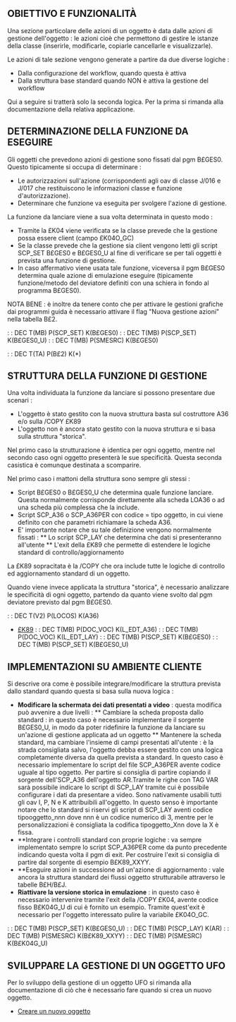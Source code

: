 ## OBIETTIVO E FUNZIONALITÀ
Una sezione particolare delle azioni di un oggetto è data dalle azioni di gestione dell'oggetto :  le azioni cioè che permettono di gestire le istanze della classe (inserirle, modificarle, copiarle cancellarle e visualizzarle).

Le azioni di tale sezione vengono generate a partire da due diverse logiche : 
* Dalla configurazione del workflow, quando questa è attiva
* Dalla struttura base standard quando NON è attiva la gestione del workflow

Qui a seguire si tratterà solo la seconda logica. Per la prima si rimanda alla documentazione della relativa applicazione.

## DETERMINAZIONE DELLA FUNZIONE DA ESEGUIRE
Gli oggetti che prevedono azioni di gestione sono fissati dal pgm B£GES0. Questo tipicamente si occupa di determinare : 
* Le autorizzazioni sull'azione (corrispondenti agli oav di classe J/016 e J/017 che restituiscono le informazioni classe e funzione d'autorizzazione).
* Determinare che funzione va eseguita per svolgere l'azione di gestione.

La funzione da lanciare viene a sua volta determinata in questo modo : 
* Tramite la £K04 viene verificata se la classe prevede che la gestione possa essere client (campo £K04O_GC)
* Se la classe prevede che la gestione sia client vengono letti gli script SCP_SET B£GES0 e B£GES0_U al fine di verificare se per tali oggetti è prevista una funzione di gestione.
* In caso affermativo viene usata tale funzione, viceversa il pgm B£GES0 determina quale azione di emulazione eseguire (tipicamente funzione/metodo del deviatore definiti con una schiera in fondo al programma B£GES0).

NOTA BENE :  è inoltre da tenere conto che per attivare le gestioni grafiche dai programmi guida è necessario attivare il flag "Nuova gestione azioni" nella tabella B£2.

 :  : DEC T(MB) P(SCP_SET) K(B£GES0)
 :  : DEC T(MB) P(SCP_SET) K(B£GES0_U)
 :  : DEC T(MB) P(SMESRC) K(B£GES0)

 :  : DEC T(TA) P(B£2) K(*)

## STRUTTURA DELLA FUNZIONE DI GESTIONE
Una volta individuata la funzione da lanciare si possono presentare due scenari : 
* L'oggetto è stato gestito con la nuova struttura basta sul costruttore A36 e/o sulla /COPY £K89
* L'oggetto non è ancora stato gestito con la nuova struttura e si basa sulla struttura "storica".

Nel primo caso la strutturazione è identica per ogni oggetto, mentre nel secondo caso ogni oggetto presenterà le sue specificità. Questa seconda casistica è comunque destinata a scomparire.

Nel primo caso i mattoni della struttura sono sempre gli stessi : 
* Script B£GES0 o B£GES0_U che determina quale funzione lanciare. Questa normalmente corrisponde direttamente alla scheda LOA36 o ad una scheda più complessa che la include.
* Script SCP_A36 o SCP_A36PER con codice = tipo oggetto, in cui viene definito con che parametri richiamare la scheda A36.
* E' importante notare che su tale definizione vengono normalmente fissati : 
** Lo script SCP_LAY che determina che dati si presenteranno all'utente
** L'exit della £K89 che permette di estendere le logiche standard di controllo/aggiornamento

La £K89 sopracitata è la /COPY che ora include tutte le logiche di controllo ed aggiornamento standard di un oggetto.

Quando viene invece applicata la struttura "storica", è necessario analizzare le specificità di ogni oggetto, partendo da quanto viene svolto dal pgm deviatore previsto dal pgm B£GES0.

 :  : DEC T(V2) P(LOCOS) K(A36)
- [£K89](Sorgenti/MB/DOC_OGG/P_TSTK89)
 :  : DEC T(MB) P(DOC_VOC) K(L_EDT_A36)
 :  : DEC T(MB) P(DOC_VOC) K(L_EDT_LAY)
 :  : DEC T(MB) P(SCP_SET) K(B£GES0)
 :  : DEC T(MB) P(SCP_SET) K(B£GES0_U)

## IMPLEMENTAZIONI SU AMBIENTE CLIENTE
Si descrive ora come è possibile integrare/modificare la struttura prevista dallo standard quando questa si basa sulla nuova logica : 

* **Modificare la schermata dei dati presentati a video** :  questa modifica può avvenire a due livelli : 
** Cambiare la scheda proposta dallo standard :  in questo caso è necessario implementare il sorgente B£GES0_U, in modo da poter ridefinire la funzione da lanciare su un'azione di gestione applicata ad un oggetto
** Mantenere la scheda standard, ma cambiare l'insieme di campi presentati all'utente :  è la strada consigliata salvo, l'oggetto debba essere gestito con una logica completamente diversa da quella prevista a standard. In questo caso è necessario implementare lo script del file SCP_A36PER avente codice uguale al tipo oggetto. Per partire si consiglia di partire copiando il sorgente dell'SCP_A36 dell'oggetto AR.Tramite le righe con TAG VAR sarà possibile indicare lo script di SCP_LAY tramite cui è possibile configurare i dati da presentare a video. Sono nativamente usabili tutti gli oav I, P, N e K attribuibili all'oggetto. In questo senso è importante notare che lo standard si riservi gli script di SCP_LAY aventi codice tipooggetto_nnn dove nnn è un codice numerico di 3, mentre per le personalizzazioni è consigliata la codifica tipoggetto_Xnn dove la X è fissa.
* **Integrare i controlli standard con proprie logiche :  va sempre implementato sempre lo script SCP_A36PER come da punto precedente indicando questa volta il pgm di exit. Per costruire l'exit si consiglia di partire dal sorgente di esempio B£K89_XXYY.
* **Eseguire azioni in successione ad un'azione di aggiornamento :  vale ancora la struttura standard dei flussi oggetto strutturabile attraverso le tabelle B£H/B£J.
* **Riattivare la versione storica in emulazione** :  in questo caso è necessario intervenire tramite l'exit della /COPY £K04, avente codice fisso B£K04G_U di cui è fornito un esempio. Tramite quest'exit è necessario per l'oggetto interessato pulire la variabile £K04O_GC.

 :  : DEC T(MB) P(SCP_SET) K(B£GES0_U)
 :  : DEC T(MB) P(SCP_LAY) K(AR)
 :  : DEC T(MB) P(SMESRC) K(B£K89_XXYY)
 :  : DEC T(MB) P(SMESRC) K(B£K04G_U)

## SVILUPPARE LA GESTIONE DI UN OGGETTO UFO
Per lo sviluppo della gestione di un oggetto UFO si rimanda alla documentazione di ciò che è necessario fare quando si crea un nuovo oggetto.

- [Creare un nuovo oggetto](Sorgenti/MB/DOC_OGG/OG_OG_N)

